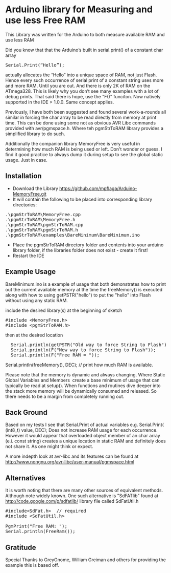 # Arduino library for Measuring and use less Free RAM

This Library was written for the Arduino to both measure available RAM and use less RAM

Did you know that that the Arduino’s built in serial.print() of a constant char array

<pre>Serial.Print(“Hello”);</pre>

actually allocates the “Hello” into a unique space of RAM, not just Flash. Hence every such occurrence of serial print of a constant string uses more and more RAM. Until you are out. And there is only 2K of RAM on the ATmega328. This is likely why you don’t see many examples with a lot of debug prints.
That said there is hope, use the "F()" funciton. Now natively supported in the IDE > 1.0.0. Same concept applies.

Previously, I have both been suggested and found several work-a-rounds all similar in forcing the char array to be read directly from memory at print time. This can be done using some not as obvious AVR Libc commands provided with avr/pgmspace.h. Where teh pgmStrToRAM library provides a simplified library to do such.

Additionally the companion library MemoryFree is very useful in determining how much RAM is being used or left. Don't wonder or guess. I find it good practice to always dump it during setup to see the global static usage. Just in case.

## Installation

*   Download the Library https://github.com/mpflaga/Arduino-MemoryFree.git
*   It will contain the following to be placed into corresponding library directories:
<pre>.\pgmStrToRAM\MemoryFree.cpp
.\pgmStrToRAM\MemoryFree.h
.\pgmStrToRAM\pgmStrToRAM.cpp
.\pgmStrToRAM\pgmStrToRAM.h
.\pgmStrToRAM\examples\BareMinimum\BareMinimum.ino</pre>

*   Place the pgmStrToRAM directory folder and contents into your arduino library folder,
if the libraries folder does not exist - create it first!
*   Restart the IDE

## Example Usage

BareMinimum.ino is a example of usage that both demonstrates how to print out the current available memory at the time the freeMemory() is executed along with how to using getPSTR("hello") to put the "hello" into Flash without using any static RAM.

include the desired library(s) at the beginning of sketch

<pre>#include &lt;MemoryFree.h&gt;
#include &lt;pgmStrToRAM.h&gt;</pre>

then at the desired location

<pre>  Serial.println(getPSTR("Old way to force String to Flash"));
  Serial.println(F("New way to force String to Flash"));
  Serial.println(F("Free RAM = "));</pre>
  Serial.println(freeMemory(), DEC);  // print how much RAM is available.

Please note that the memory is dynamic and always changing. Where Static Global Variables and Members&nbsp; create a base minimum of usage that can typically be read at setup(). When functions and routines dive deeper into the stack more memory will be dynamically consumed and released. So there needs to be a margin from completely running out. 

## Back Ground

Based on my tests I see that Serial.Print of actual variables e.g.
Serial.Print( (int8_t) value, DEC);
Does not increase RAM usage for each occurrence.
However it would appear that overloaded object member of an char array (e.i. const string) creates a unique location in static RAM and definitely does not share it. As one might think or expect. 

A more indepth look at avr-libc and its features can be found at http://www.nongnu.org/avr-libc/user-manual/pgmspace.html 

## Alternatives

It is worth noting that there are many other sources of equivalent methods. Although note widely known. One such alternative is "SdFATlib" found at http://code.google.com/p/sdfatlib/ library file called SdFatUtil.h


<pre>#include&lt;SdFat.h&gt;  // required
#include &lt;SdFatUtil.h&gt;

PgmPrint("Free RAM: ");
Serial.println(FreeRam());</pre>

## Gratitude

Special Thanks to GreyGnome, William Greiman and others for providing the example this is based off.

